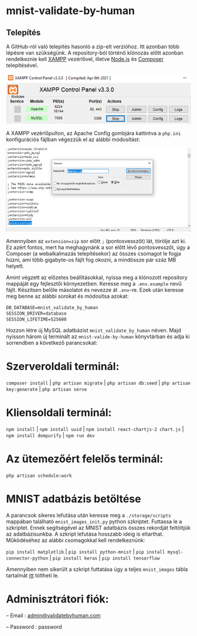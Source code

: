 # mnist-validate-by-human

## Telepítés

A GitHub-ról való telepítés hasonló a zip-elt verzióhoz. Itt azonban több lépésre van szükségünk. A repository-ból történő klónozás előtt azonban rendelkeznie kell [XAMPP](https://www.apachefriends.org/download.html) vezérlővel, illetve [Node.js](https://nodejs.org/en/download) és [Composer](https://getcomposer.org/download/) telepítésével.


![XAMPP](/szakdolgozat-F6L4X9/imgs/xampp.png)

A XAMPP vezérlőpulton, az Apache Config gombjára kattintva a `php.ini` konfigurációs fájlban végezzük el az alábbi módosítást:

![A php.ini konfigurációs fájl 'extension=zip' sor keresése](/szakdolgozat-F6L4X9/imgs/extension_zip.png)

Amennyiben az `extension=zip` sor előtt `;` (pontosvesszőt) lát, törölje azt ki. Ez azért fontos, mert ha meghagynánk a sor előtt lévő pontosvesszőt, úgy a Composer (a webalkalmazás telepítésekor) az összes csomagot le fogja húzni, ami több gigabyte-os fájlt fog okozni, a mindössze pár száz MB helyett.

Amint végzett az előzetes beállításokkal, nyissa meg a klónozott repository mappáját egy fejlesztői környezetben. Keresse meg a `.env.example` nevű fájlt. Készítsen belőle másolatot és nevezze át `.env`-re. Ezek után keresse meg benne az alábbi sorokat és módosítsa azokat:

```plaintext
DB_DATABASE=mnist_validate_by_human
SESSION_DRIVER=database
SESSION_LIFETIME=525600
```

Hozzon létre új MySQL adatbázist `mnist_validate_by_human` néven. Majd nyisson három új terminált az `mnist-valide-by-human` könyvtárban és adja ki sorrendben a következő parancsokat:

# Szerveroldali terminál:

`composer install` | `php artisan migrate` | `php artisan db:seed` | `php artisan key:generate` | `php artisan serve`

# Kliensoldali terminál:

`npm install` | `npm install uuid` | `npm install react-chartjs-2 chart.js` | `npm install dompurify` | `npm run dev`

# Az ütemezőért felelős terminál:

`php artisan schedule:work`

# MNIST adatbázis betöltése
A parancsok sikeres lefutása után keresse meg a `./storage/scripts` mappában található `mnist_images_init.py` python szkriptet. Futtassa le a szkriptet. Ennek segítségével az MNIST adatbázis összes rekordját feltöltjük az adatbázisunkba. A szkript lefutása hosszabb ideig is eltarthat. Működéséhez az alábbi csomagokkal kell rendelkeznünk:

`pip install matplotlib` | `pip install python-mnist` | `pip install mysql-connector-python` | `pip install keras` | `pip install tensorflow`

Amennyiben nem sikerült a szkript futtatása úgy a teljes `mnist_images` tábla tartalmát [itt](https://drive.google.com/file/d/1dWj4gTjfn2vhWxcfQnOBbfdjDvnErAAD/view?usp=drive_link) töltheti le.


# Adminisztrátori fiók:
– Email : admin@validatebyhuman.com

– Password : password